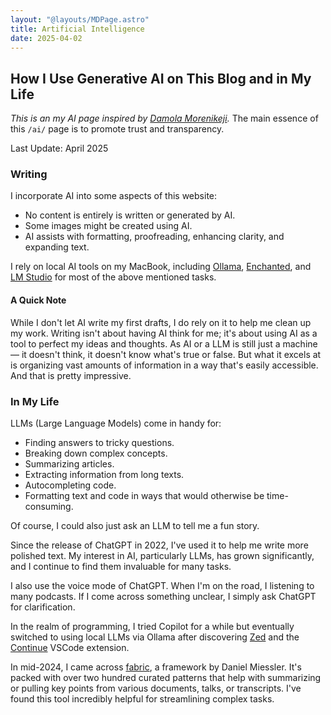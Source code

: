 ```yaml
---
layout: "@layouts/MDPage.astro"
title: Artificial Intelligence
date: 2025-04-02
---
```


## How I Use Generative AI on This Blog and in My Life

_This is an my AI page inspired by [Damola Morenikeji](https://www.bydamo.la/p/ai-manifesto/)._
The main essence of this `/ai/` page is to promote trust and transparency.

Last Update: April 2025

### Writing

I incorporate AI into some aspects of this website:

- No content is entirely is written or generated by AI.
- Some images might be created using AI.
- AI assists with formatting, proofreading, enhancing clarity, and expanding text.

I rely on local AI tools on my MacBook,
including [Ollama](https://ollama.ai/),
[Enchanted](https://github.com/gluonfield/enchanted),
and [LM Studio](https://lmstudio.ai/)
for most of the above mentioned tasks.

#### A Quick Note

While I don't let AI write my first drafts,
I do rely on it to help me clean up my work.
Writing isn't about having AI think for me;
it's about using AI as a tool to perfect my ideas and thoughts.
As AI or a LLM is still just a machine—
it doesn't think,
it doesn't know what's true or false.
But what it excels at is organizing vast amounts of information in a way that's easily accessible.
And that is pretty impressive.

### In My Life

LLMs (Large Language Models) come in handy for:

- Finding answers to tricky questions.
- Breaking down complex concepts.
- Summarizing articles.
- Extracting information from long texts.
- Autocompleting code.
- Formatting text and code in ways that would otherwise be time-consuming.

Of course,
I could also just ask an LLM to tell me a fun story.

Since the release of ChatGPT in 2022,
I've used it to help me write more polished text.
My interest in AI,
particularly LLMs,
has grown significantly,
and I continue to find them invaluable for many tasks.

I also use the voice mode of ChatGPT.
When I'm on the road,
I listening to many podcasts.
If I come across something unclear,
I simply ask ChatGPT for clarification.

In the realm of programming,
I tried Copilot for a while but eventually switched to using local LLMs via Ollama after discovering [Zed](https://zed.dev) and the [Continue](https://continue.dev/) VSCode extension.

In mid-2024,
I came across [fabric](https://github.com/danielmiessler/fabric),
a framework by Daniel Miessler.
It's packed with over two hundred curated patterns that help with summarizing or pulling key points from various documents,
talks,
or transcripts.
I've found this tool incredibly helpful for streamlining complex tasks.
